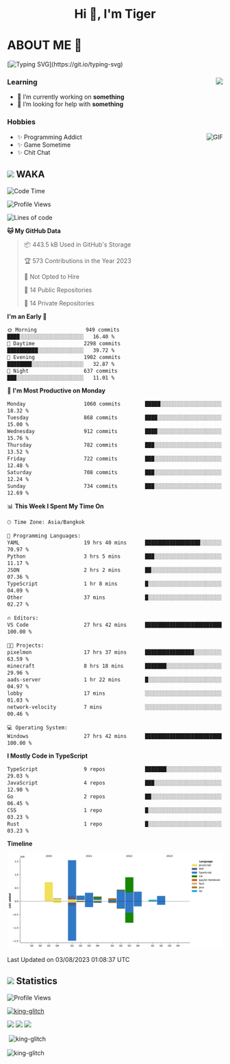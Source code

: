 <h1 align="center">Hi 👋, I'm Tiger</h1>




# ABOUT ME 💬

[![Typing SVG](https://readme-typing-svg.herokuapp.com?color=22F771&vCenter=true&lines=A+perssionate+developer+from+nowhere.)](https://git.io/typing-svg)

<div>
 <img align="right" src="https://spotify-github-profile.vercel.app/api/view?uid=12129734423&cover_image=false&theme=default&bar_color=22d016&bar_color_cover=true" />
 <h3>Learning</h3>
 
 <ul>
  <li>🔭 I’m currently working on <b>something</b></li>
  <li>🤝 I’m looking for help with <b>something</b></li>
 </ul>
 
</div>
<div>
 <h3>Hobbies</h3>
 <img align="right" height="475px"  alt="GIF" src="https://i.pinimg.com/originals/1f/b7/db/1fb7dbee557e5ed509f7517da8a84d58.gif" />
 <ul>
  <li>✨ Programming Addict</li>
  <li>✨ Game Sometime</li>
  <li>✨ Chit Chat</li>
 </ul>
 
</div>



## <img height="40" src="https://raw.githubusercontent.com/innng/innng/master/assets/kyubey.gif"/> WAKA

<!--START_SECTION:waka-->
![Code Time](http://img.shields.io/badge/Code%20Time-1%2C424%20hrs%2039%20mins-blue)

![Profile Views](http://img.shields.io/badge/Profile%20Views-0-blue)

![Lines of code](https://img.shields.io/badge/From%20Hello%20World%20I%27ve%20Written-5.1%20million%20lines%20of%20code-blue)

**🐱 My GitHub Data** 

> 📦 443.5 kB Used in GitHub's Storage 
 > 
> 🏆 573 Contributions in the Year 2023
 > 
> 🚫 Not Opted to Hire
 > 
> 📜 14 Public Repositories 
 > 
> 🔑 14 Private Repositories 
 > 
**I'm an Early 🐤** 

```text
🌞 Morning                949 commits         ████░░░░░░░░░░░░░░░░░░░░░   16.40 % 
🌆 Daytime                2298 commits        ██████████░░░░░░░░░░░░░░░   39.72 % 
🌃 Evening                1902 commits        ████████░░░░░░░░░░░░░░░░░   32.87 % 
🌙 Night                  637 commits         ███░░░░░░░░░░░░░░░░░░░░░░   11.01 % 
```
📅 **I'm Most Productive on Monday** 

```text
Monday                   1060 commits        █████░░░░░░░░░░░░░░░░░░░░   18.32 % 
Tuesday                  868 commits         ████░░░░░░░░░░░░░░░░░░░░░   15.00 % 
Wednesday                912 commits         ████░░░░░░░░░░░░░░░░░░░░░   15.76 % 
Thursday                 782 commits         ███░░░░░░░░░░░░░░░░░░░░░░   13.52 % 
Friday                   722 commits         ███░░░░░░░░░░░░░░░░░░░░░░   12.48 % 
Saturday                 708 commits         ███░░░░░░░░░░░░░░░░░░░░░░   12.24 % 
Sunday                   734 commits         ███░░░░░░░░░░░░░░░░░░░░░░   12.69 % 
```


📊 **This Week I Spent My Time On** 

```text
🕑︎ Time Zone: Asia/Bangkok

💬 Programming Languages: 
YAML                     19 hrs 40 mins      ██████████████████░░░░░░░   70.97 % 
Python                   3 hrs 5 mins        ███░░░░░░░░░░░░░░░░░░░░░░   11.17 % 
JSON                     2 hrs 2 mins        ██░░░░░░░░░░░░░░░░░░░░░░░   07.36 % 
TypeScript               1 hr 8 mins         █░░░░░░░░░░░░░░░░░░░░░░░░   04.09 % 
Other                    37 mins             █░░░░░░░░░░░░░░░░░░░░░░░░   02.27 % 

🔥 Editors: 
VS Code                  27 hrs 42 mins      █████████████████████████   100.00 % 

🐱‍💻 Projects: 
pixelmon                 17 hrs 37 mins      ████████████████░░░░░░░░░   63.59 % 
minecraft                8 hrs 18 mins       ███████░░░░░░░░░░░░░░░░░░   29.96 % 
aads-server              1 hr 22 mins        █░░░░░░░░░░░░░░░░░░░░░░░░   04.97 % 
lobby                    17 mins             ░░░░░░░░░░░░░░░░░░░░░░░░░   01.03 % 
network-velocity         7 mins              ░░░░░░░░░░░░░░░░░░░░░░░░░   00.46 % 

💻 Operating System: 
Windows                  27 hrs 42 mins      █████████████████████████   100.00 % 
```

**I Mostly Code in TypeScript** 

```text
TypeScript               9 repos             ███████░░░░░░░░░░░░░░░░░░   29.03 % 
JavaScript               4 repos             ███░░░░░░░░░░░░░░░░░░░░░░   12.90 % 
Go                       2 repos             ██░░░░░░░░░░░░░░░░░░░░░░░   06.45 % 
CSS                      1 repo              █░░░░░░░░░░░░░░░░░░░░░░░░   03.23 % 
Rust                     1 repo              █░░░░░░░░░░░░░░░░░░░░░░░░   03.23 % 
```



**Timeline**

![Lines of Code chart](https://raw.githubusercontent.com/king-glitch/king-glitch/main/assets/bar_graph.png)


 Last Updated on 03/08/2023 01:08:37 UTC
<!--END_SECTION:waka-->
## <img height="40" src="https://raw.githubusercontent.com/innng/innng/master/assets/kyubey.gif"/> Statistics
![Profile Views](https://komarev.com/ghpvc/?username=king-glitch)  

<p align="left"> 
 <a href="https://github.com/ryo-ma/github-profile-trophy">
  <img src="https://github-profile-trophy.vercel.app/?username=king-glitch&theme=dracula" alt="king-glitch" />
 </a> </p>

![](https://github-profile-summary-cards.vercel.app/api/cards/profile-details?username=king-glitch&theme=dracula)
![](https://github-profile-summary-cards.vercel.app/api/cards/stats?username=king-glitch&theme=dracula) 
![](https://github-profile-summary-cards.vercel.app/api/cards/productive-time?username=king-glitch&theme=dracula)


<p>&nbsp;<img align="center" src="https://github-readme-stats.vercel.app/api?username=king-glitch&theme=dracula" alt="king-glitch" /></p>

<p><img align="center" src="https://github-readme-streak-stats.herokuapp.com/?user=king-glitch&theme=dracula" alt="king-glitch" /></p>
